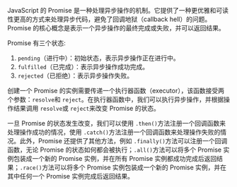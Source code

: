 JavaScript 的 Promise 是一种处理异步操作的机制。它提供了一种更优雅和可读性更高的方式来处理异步代码，避免了回调地狱（callback hell）的问题。Promise 的核心概念是表示一个异步操作的最终完成或失败，并可以返回结果。

Promise 有三个状态:

1. `pending`（进行中）：初始状态，表示异步操作正在进行中。
2. `fulfilled`（已完成）：表示异步操作成功完成。
3. `rejected`（已拒绝）：表示异步操作失败。

创建一个 Promise 的实例需要传递一个执行器函数（executor），该函数接受两个参数：`resolve`和 `reject`。在执行器函数中，我们可以执行异步操作，并根据操作结果调用 `resolve`或 `reject`来改变 Promise 的状态。

一旦 Promise 的状态发生改变，我们可以使用 `.then()`方法注册一个回调函数来处理操作成功的情况，使用 `.catch()`方法注册一个回调函数来处理操作失败的情况。此外，Promise 还提供了其他方法，例如 `.finally()`方法可以注册一个回调函数，无论 Promise 的状态如何都会被执行；`.all()`方法可以将多个 Promise 实例包装成一个新的 Promise 实例，并在所有 Promise 实例都成功完成后返回结果；`.race()`方法可以将多个 Promise 实例包装成一个新的 Promise 实例，并在其中任何一个 Promise 实例完成后返回结果。
